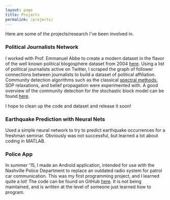 ```yaml
---
layout: page
title: Projects
permalink: /projects/
---
```


Here are some of the projects/research I've been involved in.

### Political Journalists Network

I worked with Prof. Emmanuel Abbe to create a modern dataset in the flavor of the well known political blogosphere dataset from 2004 [here][1]. Using a list of political journalists active on Twitter, I scraped the graph of follower connections between journalists to build a dataset of political affiliation. Community detection algorithms such as the classical [spectral methods][2], SDP relaxations, and belief propagation were experimented with. A good overview of the community detection for the stochastic block model can be found [here][3].

I hope to clean up the code and dataset and release it soon!

### Earthquake Prediction with Neural Nets

Used a simple neural network to try to predict earthquake occurrences for a freshman seminar. Obviously was not successful, but learned a lot about coding in MATLAB.

### Police App

In summer '15, I made an Android application, intended for use with the Nashville Police Department to replace an outdated radio system for patrol car communication. This was my first programming project, and I learned quite a lot! The code can be found on GitHub [here][2]. It is not being maintained, and is written at the level of someone just learned how to program.

[1]: https://dl.acm.org/citation.cfm?id=1134277
[2]: https://arxiv.org/pdf/0711.0189.pdf
[3]: http://www.princeton.edu/~eabbe/publications/sbm_jmlr_4.pdf
[4]: https://github.com/GXLI97/policeApp




